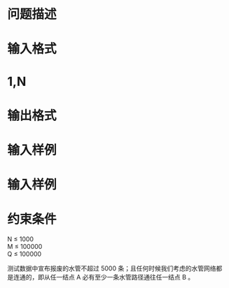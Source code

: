

# 问题描述 



# 输入格式



# 1,N



# 输出格式



# 输入样例



# 输入样例



# 约束条件


<p>
N ≤ 1000 <br/>
M ≤ 100000<br/>
Q ≤ 100000
</p>
<p>
测试数据中宣布报废的水管不超过 5000 条；且任何时候我们考虑的水管网络都是连通的，即从任一结点 A 必有至少一条水管路径通往任一结点 B 。
</p>
